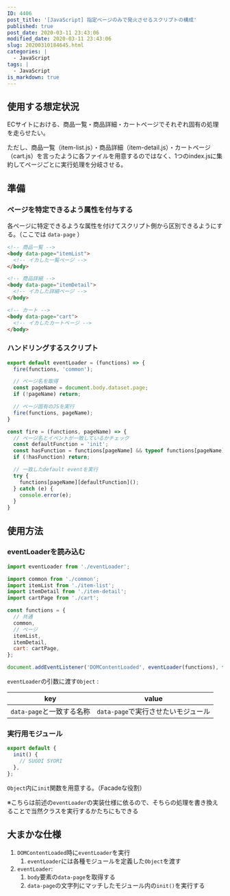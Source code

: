 ```yaml
---
ID: 4406
post_title: '[JavaScript] 指定ページのみで発火させるスクリプトの構成'
published: true
post_date: 2020-03-11 23:43:06
modified_date: 2020-03-11 23:43:06
slug: 20200310184645.html
categories: |
  - JavaScript
tags: |
  - JavaScript
is_markdown: true
---
```

## 使用する想定状況

ECサイトにおける、商品一覧・商品詳細・カートページでそれぞれ固有の処理を走らせたい。

ただし、商品一覧（item-list.js）・商品詳細（item-detail.js）・カートページ（cart.js）を言ったように各ファイルを用意するのではなく、1つのindex.jsに集約してページごとに実行処理を分岐させる。


## 準備
### ページを特定できるよう属性を付与する

各ページに特定できるような属性を付けてスクリプト側から区別できるようにする。（ここでは `data-page` ）


```html
<!-- 商品一覧 -->
<body data-page="itemList">
  <!-- イカした一覧ページ -->
</body>
```

```html
<!-- 商品詳細 -->
<body data-page="itemDetail">
  <!-- イカした詳細ページ -->
</body>
```

```html
<!-- カート -->
<body data-page="cart">
  <!-- イカしたカートページ -->
</body>
```


### ハンドリングするスクリプト

```js
export default eventLoader = (functions) => {
  fire(functions, 'common');

  // ページ名を取得
  const pageName = document.body.dataset.page;
  if (!pageName) return;

  // ページ固有のJSを実行
  fire(functions, pageName);
}

const fire = (functions, pageName) => {
  // ページ名とイベントが一致しているかチェック
  const defaultFunction = 'init';
  const hasFunction = functions[pageName] && typeof functions[pageName][defaultFunction] === 'function';
  if (!hasFunction) return;

  // 一致したdefault eventを実行
  try {
    functions[pageName][defaultFunction]();
  } catch (e) {
    console.error(e);
  }
}
```

## 使用方法
### eventLoaderを読み込む

```js
import eventLoader from './eventLoader';

import common from './common';
import itemList from './item-list';
import itemDetail from './item-detail';
import cartPage from './cart';

const functions = {
  // 共通
  common,
  // ページ
  itemList,
  itemDetail,
  cart: cartPage,
};

document.addEventListener('DOMContentLoaded', eventLoader(functions), false);
```

`eventLoader`の引数に渡す`Object` :

| key | value |
| --- | --- |
| `data-page`と一致する名称 | `data-page`で実行させたいモジュール | 

### 実行用モジュール

```js
export default {
  init() {
    // SUGOI SYORI
  },
};
```

`Object`内に`init`関数を用意する。（Facadeな役割）

※こちらは前述の`eventLoader`の実装仕様に依るので、そちらの処理を書き換えることで当然クラスを実行するかたちにもできる

## 大まかな仕様

1. `DOMContentLoaded`時に`eventLoader`を実行
	1. `eventLoader`には各種モジュールを定義した`Object`を渡す
2.  `eventLoader`: 
	1.  `body`要素の`data-page`を取得する
	2. `data-page`の文字列にマッチしたモジュール内の`init()`を実行する